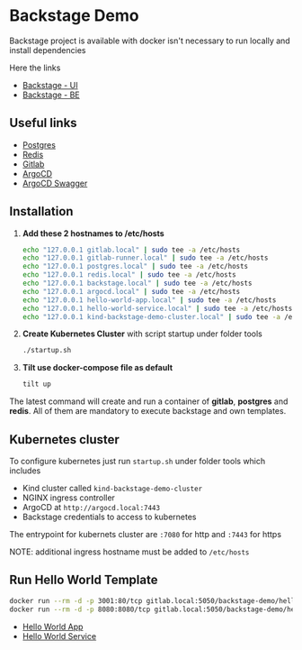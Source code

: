 # Backstage Demo

Backstage project is available with docker isn't necessary to run locally and install dependencies

Here the links

- [Backstage - UI](http://backstage.local:3000)
- [Backstage - BE](http://backstage.local:7007)

## Useful links

- [Postgres](postgres.local:5432)
- [Redis](redis.local:6379)
- [Gitlab](http://gitlab.local)
- [ArgoCD](https://argocd.local:7443)
- [ArgoCD Swagger](https://argocd.local:7443/swagger-ui)

## Installation

1. **Add these 2 hostnames to /etc/hosts**

   ```sh
   echo "127.0.0.1 gitlab.local" | sudo tee -a /etc/hosts
   echo "127.0.0.1 gitlab-runner.local" | sudo tee -a /etc/hosts
   echo "127.0.0.1 postgres.local" | sudo tee -a /etc/hosts
   echo "127.0.0.1 redis.local" | sudo tee -a /etc/hosts
   echo "127.0.0.1 backstage.local" | sudo tee -a /etc/hosts
   echo "127.0.0.1 argocd.local" | sudo tee -a /etc/hosts
   echo "127.0.0.1 hello-world-app.local" | sudo tee -a /etc/hosts
   echo "127.0.0.1 hello-world-service.local" | sudo tee -a /etc/hosts
   echo "127.0.0.1 kind-backstage-demo-cluster.local" | sudo tee -a /etc/hosts
   ```

2. **Create Kubernetes Cluster** with script startup under folder tools

   ```sh
   ./startup.sh
   ```

3. **Tilt use docker-compose file as default**

   ```sh
   tilt up
   ```

The latest command will create and run a container of **gitlab**, **postgres** and **redis**. All of them are mandatory to execute backstage and own templates.

## Kubernetes cluster

To configure kubernetes just run `startup.sh` under folder tools which includes

- Kind cluster called `kind-backstage-demo-cluster`
- NGINX ingress controller
- ArgoCD at `http://argocd.local:7443`
- Backstage credentials to access to kubernetes

The entrypoint for kubernets cluster are `:7080` for http and `:7443` for https

NOTE: additional ingress hostname must be added to `/etc/hosts`

## Run Hello World Template

```sh
docker run --rm -d -p 3001:80/tcp gitlab.local:5050/backstage-demo/hello-world-app/hello-world-app:main-COMMIT
docker run --rm -d -p 8080:8080/tcp gitlab.local:5050/backstage-demo/hello-world-service/hello-world-service:main-COMMIT
```

- [Hello World App](http://hello-world-app.local:7080)
- [Hello World Service](http://hello-world-service.local:7080/api/v1/hello)
